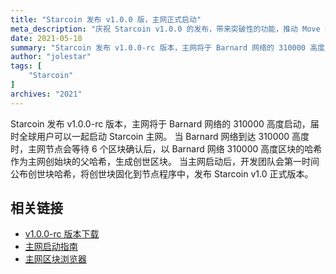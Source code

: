 ```yaml
---
title: "Starcoin 发布 v1.0.0 版，主网正式启动"
meta_description: "庆祝 Starcoin v1.0.0 的发布，带来突破性的功能，推动 Move 区块链创新。"
date: 2021-05-18
summary: "Starcoin 发布 v1.0.0-rc 版本，主网将于 Barnard 网络的 310000 高度启动，届时全球用户可以一起启动 Starcoin 主网。"
author: "jolestar"
tags: [
    "Starcoin"
]
archives: "2021"
---
```


Starcoin 发布 v1.0.0-rc 版本，主网将于 Barnard 网络的 310000 高度启动，届时全球用户可以一起启动 Starcoin 主网。
当 Barnard 网络到达 310000 高度时，主网节点会等待 6 个区块确认后，以 Barnard 网络 310000 高度区块的哈希作为主网创始块的父哈希，生成创世区块。
当主网启动后，开发团队会第一时间公布创世块哈希，将创世块固化到节点程序中，发布 Starcoin v1.0 正式版本。

## 相关链接

* [v1.0.0-rc 版本下载](https://github.com/starcoinorg/starcoin/releases/tag/v1.0.0-rc)
* [主网启动指南](https://github.com/starcoinorg/starcoin/discussions/2506)
* [主网区块浏览器](https://stcscan.io/main)

